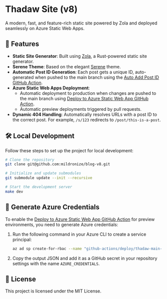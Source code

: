 # Thadaw Site (v8)

A modern, fast, and feature-rich static site powered by Zola and deployed seamlessly on Azure Static Web Apps.

## 🚀 Features
- **Static Site Generator**: Built using [Zola](https://www.getzola.org/), a Rust-powered static site generator.
- **Serene Theme**: Based on the elegant [Serene](https://github.com/isunjn/serene) theme.
- **Automatic Post ID Generation**: Each post gets a unique ID, auto-generated when pushed to the main branch using the [Auto Add Post ID GitHub Action](.github/workflows/auto-add-id.yml).
- **Azure Static Web Apps Deployment**:
  - Automatic deployment to production when changes are pushed to the main branch using [Deploy to Azure Static Web App GitHub Action](.github/workflows/deploy.yml).
  - Automatic preview deployments triggered by pull requests.
- **Dynamic 404 Handling**: Automatically resolves URLs with a post ID to the correct post. For example, `/s/123` redirects to `/post/this-is-a-post`.

## 🛠️ Local Development

Follow these steps to set up the project for local development:

```bash
# Clone the repository
git clone git@github.com:mildronize/blog-v8.git

# Initialize and update submodules
git submodule update --init --recursive

# Start the development server
make dev
```

## 🔑 Generate Azure Credentials

To enable the [Deploy to Azure Static Web App GitHub Action](https://www.notion.so/wrmsoftware/.github/workflows/deploy.yml) for preview environments, you need to generate Azure credentials:

1. Run the following command in your Azure CLI to create a service principal:
    
    ```bash
    az ad sp create-for-rbac --name "github-actions/deploy/thadaw-main-site-v8" --role contributor --scopes /subscriptions/xxxxxx/resourceGroups/rg-open-sources/providers/Microsoft.Web/staticSites/thadaw-main-site-v8 --sdk-auth
    ```
    
2. Copy the output JSON and add it as a GitHub secret in your repository settings with the name `AZURE_CREDENTIALS`.

## 📄 License

This project is licensed under the MIT License.